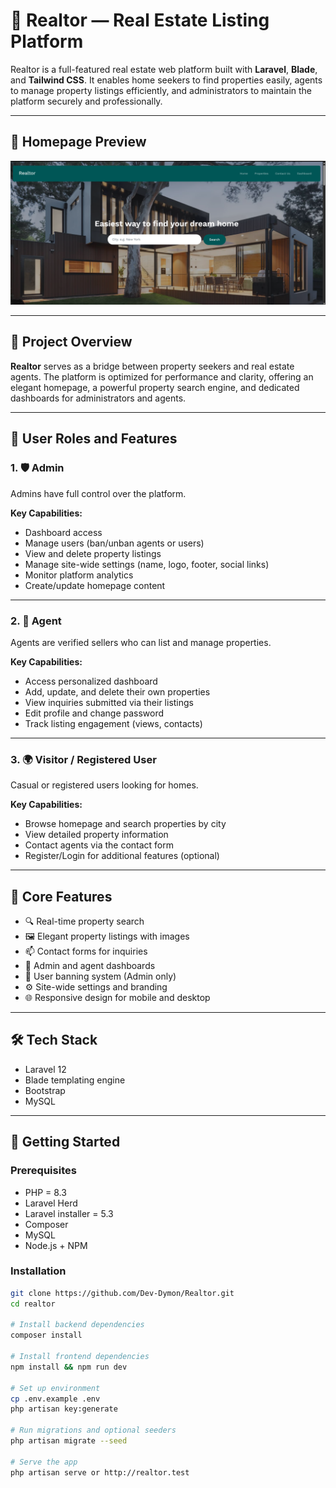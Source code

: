 # 🏡 Realtor — Real Estate Listing Platform

Realtor is a full-featured real estate web platform built with **Laravel**, **Blade**, and **Tailwind CSS**. It enables home seekers to find properties easily, agents to manage property listings efficiently, and administrators to maintain the platform securely and professionally.

---

## 📸 Homepage Preview

![Homepage Screenshot](public/assets/image.png)

---

## 🧩 Project Overview

**Realtor** serves as a bridge between property seekers and real estate agents. The platform is optimized for performance and clarity, offering an elegant homepage, a powerful property search engine, and dedicated dashboards for administrators and agents.

---

## 👤 User Roles and Features

### 1. 🛡 Admin

Admins have full control over the platform.

**Key Capabilities:**

- Dashboard access
- Manage users (ban/unban agents or users)
- View and delete property listings
- Manage site-wide settings (name, logo, footer, social links)
- Monitor platform analytics
- Create/update homepage content

---

### 2. 🏢 Agent

Agents are verified sellers who can list and manage properties.

**Key Capabilities:**

- Access personalized dashboard
- Add, update, and delete their own properties
- View inquiries submitted via their listings
- Edit profile and change password
- Track listing engagement (views, contacts)

---

### 3. 🌍 Visitor / Registered User

Casual or registered users looking for homes.

**Key Capabilities:**

- Browse homepage and search properties by city
- View detailed property information
- Contact agents via the contact form
- Register/Login for additional features (optional)

---

## 🎯 Core Features

- 🔍 Real-time property search
- 🖼 Elegant property listings with images
- 📫 Contact forms for inquiries
- 🧾 Admin and agent dashboards
- 🚫 User banning system (Admin only)
- ⚙️ Site-wide settings and branding
- 🌐 Responsive design for mobile and desktop

---

## 🛠 Tech Stack

- Laravel 12
- Blade templating engine
- Bootstrap
- MySQL

---

## 🚀 Getting Started

### Prerequisites

- PHP = 8.3
- Laravel Herd
- Laravel installer = 5.3 
- Composer
- MySQL
- Node.js + NPM

### Installation

```bash
git clone https://github.com/Dev-Dymon/Realtor.git
cd realtor

# Install backend dependencies
composer install

# Install frontend dependencies
npm install && npm run dev

# Set up environment
cp .env.example .env
php artisan key:generate

# Run migrations and optional seeders
php artisan migrate --seed

# Serve the app
php artisan serve or http://realtor.test
